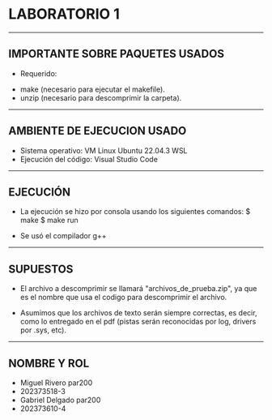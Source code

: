 LABORATORIO 1
=============================================
--------------------------------------------------------------------
IMPORTANTE SOBRE PAQUETES USADOS
--------------------------------------------------------------------
- Requerido:  
 * make (necesario para ejecutar el makefile).
 * unzip (necesario para descomprimir la carpeta).
--------------------------------------------------------------------
AMBIENTE DE EJECUCION USADO
--------------------------------------------------------------------
- Sistema operativo: VM Linux Ubuntu 22.04.3 WSL
- Ejecución del código: Visual Studio Code

--------------------------------------------------------------------
EJECUCIÓN
--------------------------------------------------------------------
- La ejecución se hizo por consola usando los siguientes comandos: 
  $ make
  $ make run

- Se usó el compilador g++


--------------------------------------------------------------------
SUPUESTOS
--------------------------------------------------------------------
- El archivo a descomprimir se llamará "archivos_de_prueba.zip", ya
que es el nombre que usa el codigo para descomprimir el archivo.

- Asumimos que los archivos de texto serán siempre correctas, es decir,
como lo entregado en el pdf (pistas serán reconocidas por log, drivers
por .sys, etc).

--------------------------------------------------------------------
NOMBRE Y ROL
--------------------------------------------------------------------
- Miguel Rivero par200
- 202373518-3
- Gabriel Delgado par200
- 202373610-4
